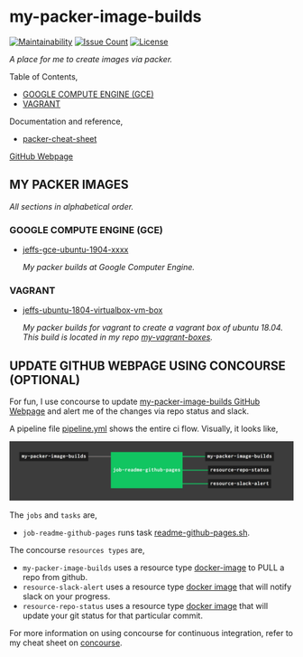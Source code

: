 # my-packer-image-builds

[![Maintainability](https://api.codeclimate.com/v1/badges/23dab087af17b9177ed8/maintainability)](https://codeclimate.com/github/JeffDeCola/my-packer-image-builds/maintainability)
[![Issue Count](https://codeclimate.com/github/JeffDeCola/my-packer-image-builds/badges/issue_count.svg)](https://codeclimate.com/github/JeffDeCola/my-packer-image-builds/issues)
[![License](http://img.shields.io/:license-mit-blue.svg)](http://jeffdecola.mit-license.org)

_A place for me to create images via packer._

Table of Contents,

* [GOOGLE COMPUTE ENGINE (GCE)](https://github.com/JeffDeCola/my-packer-image-builds#google-compute-engine-gce)
* [VAGRANT](https://github.com/JeffDeCola/my-packer-image-builds#vagrant)

Documentation and reference,

* [packer-cheat-sheet](https://github.com/JeffDeCola/my-cheat-sheets/tree/master/software/operations-tools/orchestration/builds-deployment-containers/packer-cheat-sheet)

[GitHub Webpage](https://jeffdecola.github.io/my-packer-image-builds/)

## MY PACKER IMAGES

_All sections in alphabetical order._

### GOOGLE COMPUTE ENGINE (GCE)

* [jeffs-gce-ubuntu-1904-xxxx](https://github.com/JeffDeCola/my-packer-image-builds/tree/master/google-compute-engine/jeffs-gce-ubuntu-1904)

  _My packer builds at Google Computer Engine._

### VAGRANT

* [jeffs-ubuntu-1804-virtualbox-vm-box](https://github.com/JeffDeCola/my-vagrant-boxes#jeffs-ubuntu-1804-virtualbox-vm-box)

  _My packer builds for vagrant to create a vagrant box of ubuntu 18.04.
  This build is located in my repo
  [my-vagrant-boxes](https://github.com/JeffDeCola/my-vagrant-boxes)._

## UPDATE GITHUB WEBPAGE USING CONCOURSE (OPTIONAL)

For fun, I use concourse to update
[my-packer-image-builds GitHub Webpage](https://jeffdecola.github.io/my-packer-image-builds/)
and alert me of the changes via repo status and slack.

A pipeline file [pipeline.yml](https://github.com/JeffDeCola/my-packer-image-builds/tree/master/ci/pipeline.yml)
shows the entire ci flow. Visually, it looks like,

![IMAGE - my-packer-image-builds concourse ci pipeline - IMAGE](docs/pics/my-packer-image-builds-pipeline.jpg)

The `jobs` and `tasks` are,

* `job-readme-github-pages` runs task
  [readme-github-pages.sh](https://github.com/JeffDeCola/my-packer-image-builds/tree/master/ci/scripts/readme-github-pages.sh).

The concourse `resources types` are,

* `my-packer-image-builds` uses a resource type
  [docker-image](https://hub.docker.com/r/concourse/git-resource/)
  to PULL a repo from github.
* `resource-slack-alert` uses a resource type
  [docker image](https://hub.docker.com/r/cfcommunity/slack-notification-resource)
  that will notify slack on your progress.
* `resource-repo-status` uses a resource type
  [docker image](https://hub.docker.com/r/dpb587/github-status-resource)
  that will update your git status for that particular commit.

For more information on using concourse for continuous integration,
refer to my cheat sheet on [concourse](https://github.com/JeffDeCola/my-cheat-sheets/tree/master/software/operations-tools/continuous-integration-continuous-deployment/concourse-cheat-sheet).
